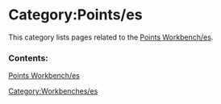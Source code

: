 # Category:Points/es
This category lists pages related to the [Points Workbench/es](Points_Workbench/es.md).

### Contents:

[Points Workbench/es](Points_Workbench/es.md)

[Category:Workbenches/es](Category:Workbenches/es.md)
